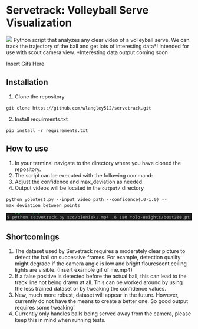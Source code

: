 
# Servetrack: Volleyball Serve Visualization
<img src="https://github.com/wlangley512/servetrack/blob/main/assets/track3.gif">
Python script that analyzes any clear video of a volleyball serve. We can track the trajectory of the ball and get lots of interesting data*! 
Intended for use with scout camera view.
*Interesting data output coming soon

Insert Gifs Here
## Installation
1. Clone the repository
```
git clone https://github.com/wlangley512/servetrack.git
```
2. Install requirments.txt
```
pip install -r requirements.txt
```

## How to use

1. In your terminal navigate to the directory where you have cloned the repository.
2. The script can be executed with the following command:
3. Adjust the confidence and max_deviation as needed.
4. Output videos will be located in the ```output/``` directory
```
python yolotest.py --input_video_path --confidence(.0-1.0) --max_deviation_between_points
```
<img src= "https://github.com/wlangley512/servetrack/blob/main/assets/sample_input.png">

## Shortcomings
1. The dataset used by Servetrack requires a moderately clear picture to detect the ball on successive frames. For example, detection quality might degrade if the camera angle is low and bright flourescent ceiling lights are visible. (Insert example gif of me.mp4)
2. If a false positive is detected before the actual ball, this can lead to the track line not being drawn at all. This can be worked around by using the less trained dataset or by tweaking the confidence values.
3. New, much more robust, dataset will appear in the future. However, currently do not have the means to create a better one. So good output requires some tweaking!
4. Currently only handles balls being served away from the camera, please keep this in mind when running tests.
